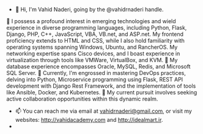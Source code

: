 - 👋 Hi, I'm Vahid Naderi, going by the @vahidrnaderi handle.

👀 I possess a profound interest in emerging technologies and wield experience in diverse programming languages, including Python, Flask, Django, PHP, C++, JavaScript, VBA, VB.net, and ASP.net. My frontend proficiency extends to HTML and CSS, while I also hold familiarity with operating systems spanning Windows, Ubuntu, and RancherOS. My networking expertise spans Cisco devices, and I boast experience in virtualization through tools like VMWare, VirtualBox, and KVM.
💾 My database experience encompasses Oracle, MySQL, Redis, and Microsoft SQL Server.
🌱 Currently, I'm engrossed in mastering DevOps practices, delving into Python, Microservice programming using Flask, REST API development with Django Rest Framework, and the implementation of tools like Ansible, Docker, and Kubernetes.
💞 My current pursuit involves seeking active collaboration opportunities within this dynamic realm.
- 📫 You can reach me via email at vahidrnaderi@gmail.com, or visit my websites: http://vahidacademy.com and http://idealmart.ir.
- 
<!---
vahidrnaderi/vahidrnaderi is a ✨ special ✨ repository because its `README.md` (this file) appears on your GitHub profile.
You can click the Preview link to take a look at your changes.
--->



 




